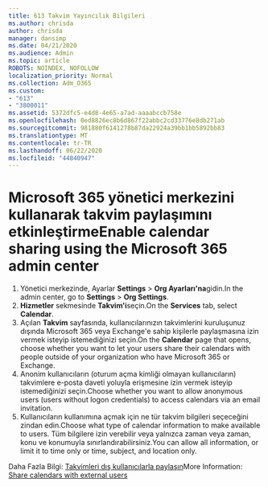 ```yaml
---
title: 613 Takvim Yayıncılık Bilgileri
ms.author: chrisda
author: chrisda
manager: dansimp
ms.date: 04/21/2020
ms.audience: Admin
ms.topic: article
ROBOTS: NOINDEX, NOFOLLOW
localization_priority: Normal
ms.collection: Adm_O365
ms.custom:
- "613"
- "3800011"
ms.assetid: 5372dfc5-e4d8-4e65-a7ad-aaaabccb758e
ms.openlocfilehash: 0ed8826ec8b6d867f22abbc2cd33776e8db271ab
ms.sourcegitcommit: 981880f6141278b87da22924a39bb1bb5892bb83
ms.translationtype: MT
ms.contentlocale: tr-TR
ms.lasthandoff: 06/22/2020
ms.locfileid: "44840947"
---
```

# <a name="enable-calendar-sharing-using-the-microsoft-365-admin-center"></a><span data-ttu-id="40de4-102">Microsoft 365 yönetici merkezini kullanarak takvim paylaşımını etkinleştirme</span><span class="sxs-lookup"><span data-stu-id="40de4-102">Enable calendar sharing using the Microsoft 365 admin center</span></span>

1. <span data-ttu-id="40de4-103">Yönetici merkezinde, Ayarlar **Settings**   >   **Org Ayarları'na**gidin.</span><span class="sxs-lookup"><span data-stu-id="40de4-103">In the admin center, go to  **Settings**  >  **Org Settings**.</span></span>
2. <span data-ttu-id="40de4-104">**Hizmetler** sekmesinde **Takvim'i**seçin.</span><span class="sxs-lookup"><span data-stu-id="40de4-104">On the  **Services**  tab, select  **Calendar**.</span></span>
3. <span data-ttu-id="40de4-105">Açılan **Takvim** sayfasında, kullanıcılarınızın takvimlerini kuruluşunuz dışında Microsoft 365 veya Exchange'e sahip kişilerle paylaşmasına izin vermek isteyip istemediğinizi seçin.</span><span class="sxs-lookup"><span data-stu-id="40de4-105">On the  **Calendar**  page that opens, choose whether you want to let your users share their calendars with people outside of your organization who have Microsoft 365 or Exchange.</span></span>
4. <span data-ttu-id="40de4-106">Anonim kullanıcıların (oturum açma kimliği olmayan kullanıcıların) takvimlere e-posta daveti yoluyla erişmesine izin vermek isteyip istemediğinizi seçin.</span><span class="sxs-lookup"><span data-stu-id="40de4-106">Choose whether you want to allow anonymous users (users without logon credentials) to access calendars via an email invitation.</span></span>
5. <span data-ttu-id="40de4-107">Kullanıcıların kullanımına açmak için ne tür takvim bilgileri seçeceğini zindan edin.</span><span class="sxs-lookup"><span data-stu-id="40de4-107">Choose what type of calendar information to make available to users.</span></span> <span data-ttu-id="40de4-108">Tüm bilgilere izin verebilir veya yalnızca zaman veya zaman, konu ve konumuyla sınırlandırabilirsiniz.</span><span class="sxs-lookup"><span data-stu-id="40de4-108">You can allow all information, or limit it to time only or time, subject, and location only.</span></span>

<span data-ttu-id="40de4-109">Daha Fazla Bilgi: [Takvimleri dış kullanıcılarla paylaşın](https://docs.microsoft.com/microsoft-365/admin/manage/share-calendars-with-external-users)</span><span class="sxs-lookup"><span data-stu-id="40de4-109">More Information: [Share calendars with external users](https://docs.microsoft.com/microsoft-365/admin/manage/share-calendars-with-external-users)</span></span>
